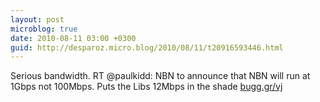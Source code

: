 ```yaml
---
layout: post
microblog: true
date: 2010-08-11 03:00 +0300
guid: http://desparoz.micro.blog/2010/08/11/t20916593446.html
---
```

Serious bandwidth. RT @paulkidd: NBN to announce that NBN will run at 1Gbps not 100Mbps. Puts the Libs 12Mbps in the shade [bugg.gr/vj](http://bugg.gr/vj)
